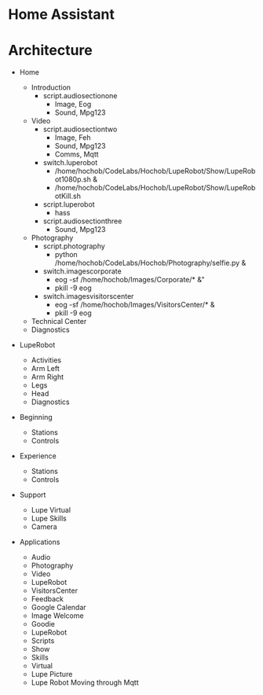 # Home Assistant

# Architecture

- Home
  - Introduction
    - script.audiosectionone
      - Image, Eog
      - Sound, Mpg123
  - Video
    - script.audiosectiontwo
      - Image, Feh
      - Sound, Mpg123
      - Comms, Mqtt
    - switch.luperobot
      - /home/hochob/CodeLabs/Hochob/LupeRobot/Show/LupeRobot1080p.sh &
      - /home/hochob/CodeLabs/Hochob/LupeRobot/Show/LupeRobotKill.sh
    - script.luperobot
      - hass
    - script.audiosectionthree
      - Sound, Mpg123
  - Photography
    - script.photography
      - python /home/hochob/CodeLabs/Hochob/Photography/selfie.py &
    - switch.imagescorporate
      - eog -sf /home/hochob/Images/Corporate/* &"
      - pkill -9 eog
    - switch.imagesvisitorscenter
      - eog -sf /home/hochob/Images/VisitorsCenter/* &
      - pkill -9 eog
  - Technical Center
  - Diagnostics
- LupeRobot
  - Activities
  - Arm Left
  - Arm Right
  - Legs
  - Head
  - Diagnostics
- Beginning
  - Stations
  - Controls
- Experience
  - Stations
  - Controls
- Support
  - Lupe Virtual
  - Lupe Skills
  - Camera

- Applications
  - Audio
  - Photography
  - Video
  - LupeRobot
  - VisitorsCenter
  - Feedback
  - Google Calendar
  - Image Welcome
  - Goodie
  - LupeRobot
  - Scripts
  - Show
  - Skills
  - Virtual
  - Lupe Picture
  - Lupe Robot Moving through Mqtt
